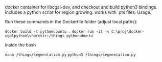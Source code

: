 docker container for libcgal-dev, and checkout and build python3 bindings. includes a python script for region growing. works with .pts files. Usage:

Run these commands in the Dockerfile folder (adjust local paths):

`docker build -t pythonubuntu .`
`docker run -it -v C:\proj\docker-cgalpython\sharedir:/things pythonubuntu`

inside the bash 

`nano /things/segmentation.py`
`python3 /things/segmentation.py`